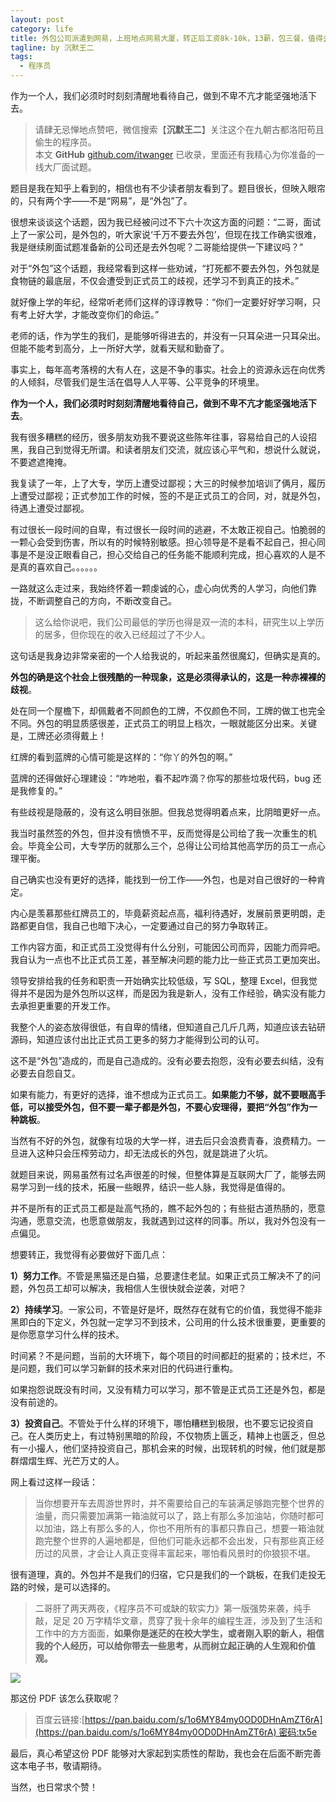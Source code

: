 ```yaml
---
layout: post
category: life
title: 外包公司派遣到网易，上班地点网易大厦，转正后工资8k-10k，13薪，包三餐，值得去吗？
tagline: by 沉默王二
tags: 
  - 程序员
---
```


作为一个人，我们必须时时刻刻清醒地看待自己，做到不卑不亢才能坚强地活下去。



<!--more-->






>请肆无忌惮地点赞吧，微信搜索【**沉默王二**】关注这个在九朝古都洛阳苟且偷生的程序员。<br>
>本文 **GitHub** [github.com/itwanger](https://github.com/itwanger/itwanger.github.io) 已收录，里面还有我精心为你准备的一线大厂面试题。


题目是我在知乎上看到的，相信也有不少读者朋友看到了。题目很长，但映入眼帘的，只有两个字——不是“网易”，是“外包”了。

很想来谈谈这个话题，因为我已经被问过不下六十次这方面的问题：“二哥，面试上了一家公司，是外包的，听大家说‘千万不要去外包’，但现在找工作确实很难，我是继续刷面试题准备新的公司还是去外包呢？二哥能给提供一下建议吗？”

对于“外包”这个话题，我经常看到这样一些劝诫，“打死都不要去外包，外包就是食物链的最底层，不仅会遭受到正式员工的歧视，还学习不到真正的技术。”

就好像上学的年纪，经常听老师们这样的谆谆教导：“你们一定要好好学习啊，只有考上好大学，才能改变你们的命运。”

老师的话，作为学生的我们，是能够听得进去的，并没有一只耳朵进一只耳朵出。但能不能考到高分，上一所好大学，就看天赋和勤奋了。

事实上，每年高考落榜的大有人在，这是不争的事实。社会上的资源永远在向优秀的人倾斜，尽管我们是生活在倡导人人平等、公平竞争的环境里。

**作为一个人，我们必须时时刻刻清醒地看待自己，做到不卑不亢才能坚强地活下去**。

我有很多糟糕的经历，很多朋友劝我不要说这些陈年往事，容易给自己的人设招黑，我自己到觉得无所谓。和读者朋友们交流，就应该心平气和，想说什么就说，不要遮遮掩掩。

我复读了一年，上了大专，学历上遭受过鄙视；大三的时候参加培训了俩月，履历上遭受过鄙视；正式参加工作的时候，签的不是正式员工的合同，对，就是外包，待遇上遭受过鄙视。

有过很长一段时间的自卑，有过很长一段时间的逃避，不太敢正视自己。怕脆弱的一颗心会受到伤害，所以有的时候特别敏感。担心领导是不是看不起自己，担心同事是不是没正眼看自己，担心交给自己的任务能不能顺利完成，担心喜欢的人是不是真的喜欢自己。。。。。。

一路就这么走过来，我始终怀着一颗虔诚的心，虚心向优秀的人学习，向他们靠拢，不断调整自己的方向，不断改变自己。

>这么给你说吧，我们公司最低的学历也得是双一流的本科，研究生以上学历的居多，但你现在的收入已经超过了不少人。

这句话是我身边非常亲密的一个人给我说的，听起来虽然很魔幻，但确实是真的。

**外包的确是这个社会上很残酷的一种现象，这是必须得承认的，这是一种赤裸裸的歧视**。

处在同一个屋檐下，却佩戴者不同颜色的工牌，不仅颜色不同，工牌的做工也完全不同。外包的明显质感很差，正式员工的明显上档次，一眼就能区分出来。关键是，工牌还必须得戴上！

红牌的看到蓝牌的心情可能是这样的：“你丫的外包的啊。”

蓝牌的还得做好心理建设：“咋地啦，看不起咋滴？你写的那些垃圾代码，bug 还是我修复的。”

有些歧视是隐蔽的，没有这么明目张胆。但我总觉得明着点来，比阴暗更好一点。

我当时虽然签的外包，但并没有愤愤不平，反而觉得是公司给了我一次重生的机会。毕竟全公司，大专学历的就那么三个，总得让公司给其他高学历的员工一点心理平衡。

自己确实也没有更好的选择，能找到一份工作——外包，也是对自己很好的一种肯定。

内心是羡慕那些红牌员工的，毕竟薪资起点高，福利待遇好，发展前景更明朗，走路都更自信，我自己也暗下决心，一定要通过自己的努力争取转正。

工作内容方面，和正式员工没觉得有什么分别，可能因公司而异，因能力而异吧。我自认为一点也不比正式员工差，甚至解决问题的能力比一些正式员工更加突出。

领导安排给我的任务和职责一开始确实比较低级，写 SQL，整理 Excel，但我觉得并不是因为是外包所以这样，而是因为我是新人，没有工作经验，确实没有能力去承担更重要的开发工作。

我整个人的姿态放得很低，有自卑的情绪，但知道自己几斤几两，知道应该去钻研源码，知道应该付出比正式员工更多的努力才能得到公司的认可。

这不是“外包”造成的，而是自己造成的。没有必要去抱怨，没有必要去纠结，没有必要去自怨自艾。

如果有能力，有更好的选择，谁不想成为正式员工。**如果能力不够，就不要眼高手低，可以接受外包，但不要一辈子都是外包，不要心安理得，要把“外包”作为一种跳板**。

当然有不好的外包，就像有垃圾的大学一样，进去后只会浪费青春，浪费精力。一旦进入这种只会压榨劳动力，却无法成长的外包，就是跳进了火坑。

就题目来说，网易虽然有过名声很差的时候，但整体算是互联网大厂了，能够去网易学习到一线的技术，拓展一些眼界，结识一些人脉，我觉得是值得的。

并不是所有的正式员工都是趾高气扬的，瞧不起外包的；有些挺古道热肠的，愿意沟通，愿意交流，也愿意做朋友，我就遇到过这样的同事。所以，我对外包没有一点偏见。

想要转正，我觉得有必要做好下面几点：

**1）努力工作**。不管是黑猫还是白猫，总要逮住老鼠。如果正式员工解决不了的问题，外包员工却可以解决，我相信人生很快就会逆袭，对吧？

**2）持续学习**。一家公司，不管是好是坏，既然存在就有它的价值，我觉得不能非黑即白的下定义，外包就一定学习不到技术，公司用的什么技术很重要，更重要的是你愿意学习什么样的技术。

时间紧？不是问题，当前的大环境下，每个项目的时间都赶的挺紧的；技术烂，不是问题，我们可以学习新鲜的技术来对旧的代码进行重构。

如果抱怨说既没有时间，又没有精力可以学习，那不管是正式员工还是外包，都是没有前途的。

**3）投资自己**。不管处于什么样的环境下，哪怕糟糕到极限，也不要忘记投资自己。在人类历史上，有过特别黑暗的阶段，不仅物质上匮乏，精神上也匮乏，但总有一小撮人，他们坚持投资自己，那机会来的时候，出现转机的时候，他们就是那群熠熠生辉、光芒万丈的人。

网上看过这样一段话：

>当你想要开车去周游世界时，并不需要给自己的车装满足够跑完整个世界的油量，而只需要加满第一箱油就可以了，路上有那么多加油站，你随时都可以加油，路上有那么多的人，你也不用所有的事都只靠自己，想要一箱油就跑完整个世界的人遍地都是，但他们可能永远都不会出发，只有那些真正经历过的风景，才会让人真正变得丰富起来，哪怕看风景时的你狼狈不堪。

很有道理，真的。外包并不是我们的归宿，它只是我们的一个跳板，在我们走投无路的时候，是可以选择的。

>二哥肝了两天两夜，《程序员不可或缺的软实力》第一版强势来袭，纯手敲，足足 20 万字精华文章，贯穿了我十余年的编程生涯，涉及到了生活和工作中的方方面面，**如果你是迷茫的在校大学生，或者刚入职的新人，相信我的个人经历，可以给你带去一些思考，从而树立起正确的人生观和价值观。**

![](http://www.itwanger.com/assets/images/programmer-01.png)

那这份 PDF 该怎么获取呢？

> 百度云链接:[https://pan.baidu.com/s/1o6MY84my0OD0DHnAmZT6rA](https://pan.baidu.com/s/1o6MY84my0OD0DHnAmZT6rA) 密码:tx5e

最后，真心希望这份 PDF 能够对大家起到实质性的帮助，我也会在后面不断完善这本电子书，敬请期待。

当然，也日常求个赞！